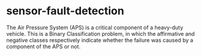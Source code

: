 # sensor-fault-detection
The Air Pressure System (APS) is a critical component of a heavy-duty vehicle. This is a Binary Classification problem, in which the affirmative and negative classes respectively indicate whether the failure was caused by a component of the APS or not.
